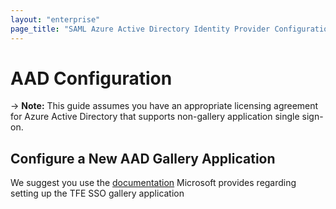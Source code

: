 ```yaml
---
layout: "enterprise"
page_title: "SAML Azure Active Directory Identity Provider Configuration - Terraform Enterprise"
---
```


# AAD Configuration

-> **Note:** This guide assumes you have an appropriate licensing agreement for Azure Active Directory that supports non-gallery application single sign-on.

## Configure a New AAD Gallery Application

We suggest you use the [documentation](https://docs.microsoft.com/en-us/azure/active-directory/saas-apps/terraform-enterprise-tutorial) Microsoft provides regarding setting up the TFE SSO gallery application
